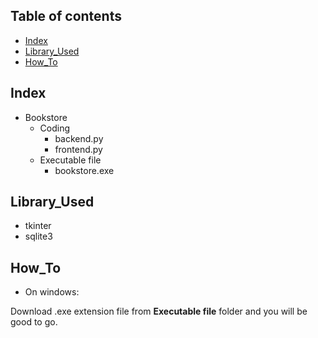 ## Table of contents
* [Index](#index)
* [Library_Used](#library_used)
* [How_To](#how_to)

## Index
* Bookstore
  * Coding
    * backend.py
    * frontend.py
  * Executable file
    * bookstore.exe

## Library_Used
* tkinter
* sqlite3

## How_To
* On windows:

Download .exe extension file from **Executable file** folder and you will be good to go.
